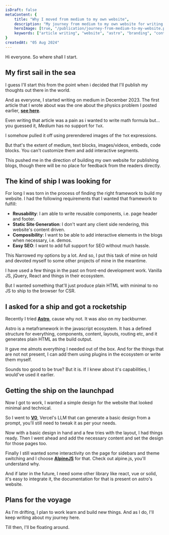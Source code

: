 ```yaml
---
isDraft: false
metaContent: {
    title: "Why I moved from medium to my own website",
    description: "My journey from medium to my own website for writing articles alongside my public portfolio and the reasons why I did so.",
    heroImage: [true, "/publication/journey-from-medium-to-my-website.png"],
    keywords: ["article writing", "website", "astro", "branding", "content", "publishing"]
}
createdAt: "05 Aug 2024"
---
```


Hi everyone. So where shall I start.

## My first sail in the sea

I guess I'll start this from the point when i decided that I'll publish my thoughts out there in the world.

And as everyone, I started writing on medium in December 2023. The first article that I wrote about was the one about the physics problem I posted earlier, **[see here](/publication/electric-flux-through-r-2fa32816)**.

Even writing that article was a pain as i wanted to write math formula but&hellip; you guessed it, _Medium_ has no support for `TeX`.

I somehow pulled it off using  prerendered images of the `TeX` expressions.

But that's the extent of medium, text blocks, images/videos, embeds, code blocks. You can't customize them and add interactive segments.

This pushed me in the direction of building my own website for publishing blogs, though there will be no place for feedback from the readers directly.

## The kind of ship I was looking for

For long I was torn in the process of finding the right framework to build my website. I had the following requirements that I wanted that framework to fulfill:

- **Reusability**: I am able to write reusable components, i.e. page header and footer.
- **Static Site Generation**: I don't want any client side rendering, this website's content driven.
- **Composibility**: I want to be able to add interactive elements in the blogs when necessary, i.e. demos.
- **Easy SEO**: I want to add full support for SEO without much hassle.

This Narrowed my options by a lot. And so, I put this task of mine on hold and devoted myself to some other projects of mine in the meantime.

I have used a few things in the past on front-end development work. Vanilla JS, jQuery, React and things in their ecosystem.

But I wanted something that'll just produce plain HTML with minimal to no JS to ship to the browser for CSR.

## I asked for a ship and got a rocketship

Recently I tried **[Astro](https://astro.build)**, cause why not. It was also on my backburner. 

Astro is a metaframework in the javascript ecosystem. It has a defined structure for everything, components, content, layouts, routing etc, and it generates plain HTML as the build output.

It gave me almots everything I needed out of the box. And for the things that are not not present, I can add them using plugins in the ecosystem or write them myself.

Sounds too good to be true? But it is. If I knew about it's capabilities, I would've used it earlier.

## Getting the ship on the launchpad

Now I got to work, I wanted a simple design for the website that looked minimal and technical.

So I went to **[V0](https://v0.dev)**, Vercel's LLM that can generate a basic design from a prompt, you'll still need to tweak it as per your needs.

Now with a basic design in hand and a few tries with the layout, I had things ready. Then I went ahead and add the necessary content and set the design for those pages too.

Finally I still wanted some interactivity on the page for sidebars and theme switching and I choose **[AlpineJS](https://alpinejs.dev)** for that. Check out alpine.js, you'll understand why.

And if later in the future, I need some other library like react, vue or solid, it's easy to integrate it, the documentation for that is present on astro's website.

## Plans for the voyage

As I'm drifting, I plan to work learn and build new things. And as I do, I'll keep writing about my journey here.

Till then, I'll be floating around.